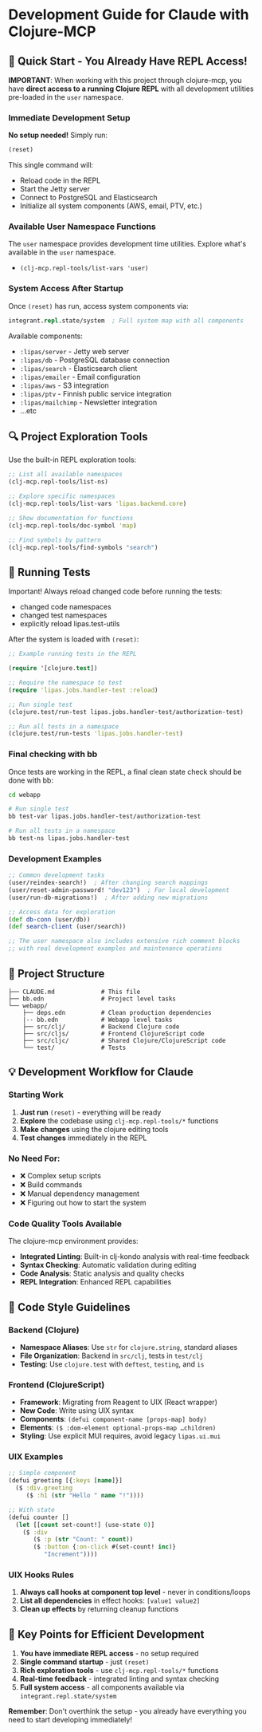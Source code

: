 # Development Guide for Claude with Clojure-MCP

## 🚀 Quick Start - You Already Have REPL Access!

**IMPORTANT**: When working with this project through clojure-mcp, you have **direct access to a running Clojure REPL** with all development utilities pre-loaded in the `user` namespace.

### Immediate Development Setup

**No setup needed!** Simply run:

```clojure
(reset)
```

This single command will:
- Reload code in the REPL
- Start the Jetty server
- Connect to PostgreSQL and Elasticsearch
- Initialize all system components (AWS, email, PTV, etc.)

### Available User Namespace Functions

The `user` namespace provides development time utilities. Explore what's available in the `user` namespace.

- `(clj-mcp.repl-tools/list-vars 'user)`

### System Access After Startup

Once `(reset)` has run, access system components via:

```clojure
integrant.repl.state/system  ; Full system map with all components
```

Available components:
- `:lipas/server` - Jetty web server
- `:lipas/db` - PostgreSQL database connection
- `:lipas/search` - Elasticsearch client
- `:lipas/emailer` - Email configuration
- `:lipas/aws` - S3 integration
- `:lipas/ptv` - Finnish public service integration
- `:lipas/mailchimp` - Newsletter integration
- ...etc

## 🔍 Project Exploration Tools

Use the built-in REPL exploration tools:

```clojure
;; List all available namespaces
(clj-mcp.repl-tools/list-ns)

;; Explore specific namespaces
(clj-mcp.repl-tools/list-vars 'lipas.backend.core)

;; Show documentation for functions
(clj-mcp.repl-tools/doc-symbol 'map)

;; Find symbols by pattern
(clj-mcp.repl-tools/find-symbols "search")
```

## 🧪 Running Tests

Important! Always reload changed code before running the tests:
- changed code namespaces
- changed test namespaces
- explicitly reload lipas.test-utils

After the system is loaded with `(reset)`:

```clojure
;; Example running tests in the REPL

(require '[clojure.test])

;; Require the namespace to test
(require 'lipas.jobs.handler-test :reload)

;; Run single test
(clojure.test/run-test lipas.jobs.handler-test/authorization-test)

;; Run all tests in a namespace
(clojure.test/run-tests 'lipas.jobs.handler-test)
```

### Final checking with bb

Once tests are working in the REPL, a final clean state check should be done with bb:

```bash
cd webapp

# Run single test
bb test-var lipas.jobs.handler-test/authorization-test

# Run all tests in a namespace
bb test-ns lipas.jobs.handler-test
```

### Development Examples
```clojure
;; Common development tasks
(user/reindex-search!)  ; After changing search mappings
(user/reset-admin-password! "dev123")  ; For local development
(user/run-db-migrations!)  ; After adding new migrations

;; Access data for exploration
(def db-conn (user/db))
(def search-client (user/search))

;; The user namespace also includes extensive rich comment blocks
;; with real development examples and maintenance operations
```

## 📁 Project Structure

```
├── CLAUDE.md             # This file
├── bb.edn                # Project level tasks
└── webapp/
    ├── deps.edn          # Clean production dependencies
    |-- bb.edn            # Webapp level tasks
    ├── src/clj/          # Backend Clojure code
    ├── src/cljs/         # Frontend ClojureScript code
    ├── src/cljc/         # Shared Clojure/ClojureScript code
    └── test/             # Tests
```

## 💡 Development Workflow for Claude

### Starting Work
1. **Just run** `(reset)` - everything will be ready
2. **Explore** the codebase using `clj-mcp.repl-tools/*` functions
3. **Make changes** using the clojure editing tools
4. **Test changes** immediately in the REPL

### No Need For:
- ❌ Complex setup scripts
- ❌ Build commands
- ❌ Manual dependency management
- ❌ Figuring out how to start the system

### Code Quality Tools Available

The clojure-mcp environment provides:
- **Integrated Linting**: Built-in clj-kondo analysis with real-time feedback
- **Syntax Checking**: Automatic validation during editing
- **Code Analysis**: Static analysis and quality checks
- **REPL Integration**: Enhanced REPL capabilities

## 📝 Code Style Guidelines

### Backend (Clojure)
- **Namespace Aliases**: Use `str` for `clojure.string`, standard aliases
- **File Organization**: Backend in `src/clj`, tests in `test/clj`
- **Testing**: Use `clojure.test` with `deftest`, `testing`, and `is`

### Frontend (ClojureScript)
- **Framework**: Migrating from Reagent to UIX (React wrapper)
- **New Code**: Write using UIX syntax
- **Components**: `(defui component-name [props-map] body)`
- **Elements**: `($ :dom-element optional-props-map …children)`
- **Styling**: Use explicit MUI requires, avoid legacy `lipas.ui.mui`

### UIX Examples

```clojure
;; Simple component
(defui greeting [{:keys [name]}]
  ($ :div.greeting
     ($ :h1 (str "Hello " name "!"))))

;; With state
(defui counter []
  (let [[count set-count!] (use-state 0)]
    ($ :div
       ($ :p (str "Count: " count))
       ($ :button {:on-click #(set-count! inc)}
          "Increment"))))
```

### UIX Hooks Rules
1. **Always call hooks at component top level** - never in conditions/loops
2. **List all dependencies** in effect hooks: `[value1 value2]`
3. **Clean up effects** by returning cleanup functions

## 🎯 Key Points for Efficient Development

1. **You have immediate REPL access** - no setup required
2. **Single command startup** - just `(reset)`
3. **Rich exploration tools** - use `clj-mcp.repl-tools/*` functions
4. **Real-time feedback** - integrated linting and syntax checking
5. **Full system access** - all components available via `integrant.repl.state/system`

**Remember**: Don't overthink the setup - you already have everything you need to start developing immediately!
